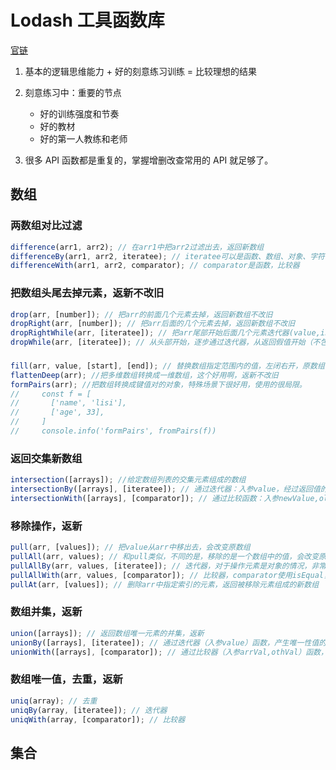 # Lodash 工具函数库

[官链](https://www.lodashjs.com/)

1. 基本的逻辑思维能力 + 好的刻意练习训练 = 比较理想的结果
2. 刻意练习中：重要的节点

   - 好的训练强度和节奏
   - 好的教材
   - 好的第一人教练和老师

3. 很多 API 函数都是重复的，掌握增删改查常用的 API 就足够了。

## 数组

### 两数组对比过滤

```js
difference(arr1, arr2); // 在arr1中把arr2过滤出去，返回新数组
differenceBy(arr1, arr2, iteratee); // iteratee可以是函数、数组、对象、字符串
differenceWith(arr1, arr2, comparator); // comparator是函数，比较器
```

### 把数组头尾去掉元素，返新不改旧

```js
drop(arr, [number]); // 把arr的前面几个元素去掉，返回新数组不改旧
dropRight(arr, [number]); // 把arr后面的几个元素去掉，返回新数组不改旧
dropRightWhile(arr, [iteratee]); // 把arr尾部开始后面几个元素迭代器(value,index,arr)返回假值开始去掉，返回剩余元素的新数组
dropWhile(arr, [iteratee]); // 从头部开始，逐步通过迭代器，从返回假值开始（不包含）之前的去掉，返回剩余元素的新数组
```

###

```js
fill(arr, value, [start], [end]); // 替换数组指定范围内的值，左闭右开，原数组被改变
flattenDeep(arr); //把多维数组转换成一维数组，这个好用啊，返新不改旧
formPairs(arr); //把数组转换成键值对的对象，特殊场景下很好用，使用的很局限。
//     const f = [
//       ['name', 'lisi'],
//       ['age', 33],
//     ]
//     console.info('formPairs', fromPairs(f))
```

### 返回交集新数组

```js
intersection([arrays]); //给定数组列表的交集元素组成的数组
intersectionBy([arrays], [iteratee]); // 通过迭代器：入参value，经过返回值的比较，返回交集元素组成的数组
intersectionWith([arrays], [comparator]); // 通过比较函数：入参newValue,oldValue，通过比较，返回为真情况下交集元素的数组
```

### 移除操作，返新

```js
pull(arr, [values]); // 把value从arr中移出去，会改变原数组
pullAll(arr, values); // 和pull类似，不同的是，移除的是一个数组中的值，会改变原数组
pullAllBy(arr, values, [iteratee]); // 迭代器，对于操作元素是对象的情况，非常好用
pullAllWith(arr, values, [comparator]); // 比较器，comparator使用isEqual，非常合适
pullAt(arr, [values]); // 删除arr中指定索引的元素，返回被移除元素组成的新数组
```

### 数组并集，返新

```js
union([arrays]); // 返回数组唯一元素的并集，返新
unionBy([arrays], [iteratee]); // 通过迭代器（入参value）函数，产生唯一性值的标准。eg: Math.floor
unionWith([arrays], [comparator]); // 通过比较器（入参arrVal,othVal）函数，调用比较数组中的每个元素。eg: isEqual
```

### 数组唯一值，去重，返新

```js
uniq(array); // 去重
uniqBy(array, [iteratee]); // 迭代器
uniqWith(array, [comparator]); // 比较器
```

## 集合
